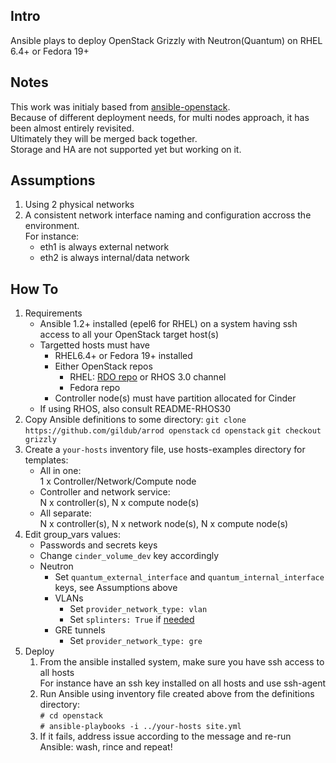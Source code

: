 Intro
-----
Ansible plays to deploy OpenStack Grizzly with Neutron(Quantum) on RHEL 6.4+ or Fedora 19+

Notes
-----
This work was initialy based from [ansible-openstack](https://github.com/ansible/ansible-redhat-openstack).  
Because of different deployment needs, for multi nodes approach, it has been almost entirely revisited.  
Ultimately they will be merged back together.  
Storage and HA are not supported yet but working on it.

Assumptions
-----------
  1. Using 2 physical networks
  2. A consistent network interface naming and configuration accross the environment.  
     For instance:
     * eth1 is always external network 
     * eth2 is always internal/data network 

How To
------
  1. Requirements
     * Ansible 1.2+ installed (epel6 for RHEL) on a system having ssh access to all your OpenStack target host(s)
     * Targetted hosts must have
       * RHEL6.4+ or Fedora 19+ installed
       * Either OpenStack repos
         * RHEL: [RDO repo](repos.fedorapeople.org/repos/openstack/) or RHOS 3.0 channel
         * Fedora repo
       * Controller node(s) must have partition allocated for Cinder
     * If using RHOS, also consult README-RHOS30
  2. Copy Ansible definitions to some directory:
     `git clone https://github.com/gildub/arrod openstack` 
     `cd openstack` 
     `git checkout grizzly`
  3. Create a `your-hosts` inventory file, use hosts-examples directory for templates:
     * All in one:  
       1 x Controller/Network/Compute node 
     * Controller and network service:  
       N x controller(s), N x compute node(s)
     * All separate:  
       N x controller(s), N x network node(s), N x compute node(s)
  4. Edit group_vars values:
     * Passwords and secrets keys
     * Change `cinder_volume_dev` key accordingly
     * Neutron
       * Set `quantum_external_interface` and `quantum_internal_interface` keys, see Assumptions above
       * VLANs
         * Set `provider_network_type: vlan`
         * Set `splinters: True` if [needed](https://access.redhat.com/site/articles/289823)
       * GRE tunnels
         * Set `provider_network_type: gre`
  5. Deploy
     1. From the ansible installed system, make sure you have ssh access to all hosts  
        For instance have an ssh key installed on all hosts and use ssh-agent
     2. Run Ansible using inventory file created above from the definitions directory:  
        `# cd openstack`  
        `# ansible-playbooks -i ../your-hosts site.yml`
     3. If it fails, address issue according to the message and re-run Ansible: wash, rince and repeat!


